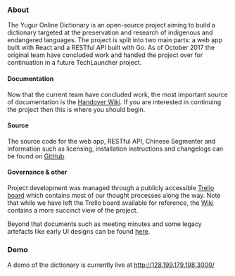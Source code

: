 ### About

The Yugur Online Dictionary is an open-source project aiming to build a dictionary targeted at the preservation and research of indigenous and endangered languages. The project is split into two main parts: a web app built with React and a RESTful API built with Go. As of October 2017 the original team have concluded work and handed the project over for continuation in a future TechLauncher project.

#### Documentation

Now that the current team have concluded work, the most important source of documentation is the [Handover Wiki](https://www.notion.so/yugur/Yugur-Dictionary-dc2b5c1dacc0431886fedb1b6803836a). If you are interested in continuing the project then this is where you should begin.

#### Source
The source code for the web app, RESTful API, Chinese Segmenter and information such as licensing, installation instructions and changelogs can be found on [GitHub](https://github.com/yugur). 

#### Governance & other
Project development was managed through a publicly accessible [Trello board](https://trello.com/b/jMzGDNag/yugur-dictionary-app) which contains most of our thought processes along the way. Note that while we have left the Trello board available for reference, the [Wiki](https://www.notion.so/yugur/Yugur-Dictionary-dc2b5c1dacc0431886fedb1b6803836a) contains a more succinct view of the project.

Beyond that documents such as meeting minutes and some legacy artefacts like early UI designs can be found [here](https://drive.google.com/open?id=0ByT4L7eSmJWtZXIwQV8xX2U2VFU).

### Demo
A demo of the dictionary is currently live at http://128.199.179.198:3000/
